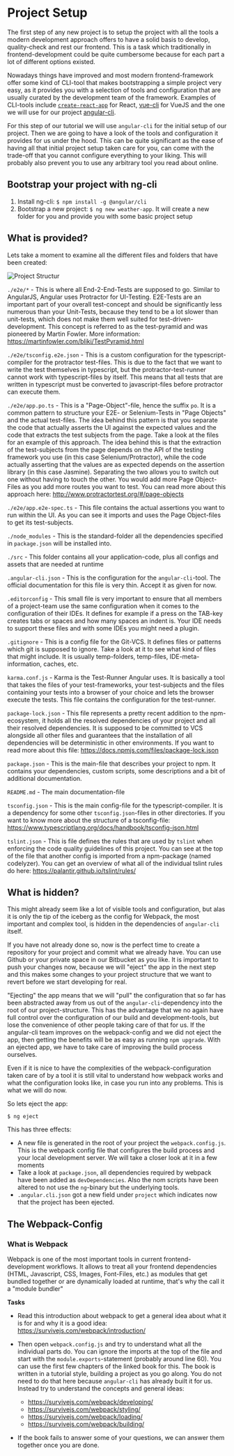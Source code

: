 # Project Setup

The first step of any new project is to setup the project with all the tools a modern development approach offers
to have a solid basis to develop, quality-check and rest our frontend. This is a task which traditionally in 
frontend-development could be quite cumbersome because for each part a lot of different options existed. 

Nowadays things have improved and most modern frontend-framework offer some kind of CLI-tool that makes bootstrapping
a simple project very easy, as it provides you with a selection of tools and configuration that are usually curated 
by the development team of the framework. Examples of CLI-tools include [`create-react-app`](https://github.com/facebookincubator/create-react-app)
for React, [vue-cli](https://github.com/vuejs/vue-cli) for VueJS and the one we will use for our project [angular-cli](https://github.com/angular/angular-cli).

For this step of our tutorial we will use `angular-cli` for the initial setup of our project. Then we are going to 
have a look of the tools and configuration it provides for us under the hood. This can be quite significant as the 
ease of having all that initial project setup taken care for you, can come with the trade-off that you cannot 
configure everything to your liking. This will probably also prevent you to use any arbitrary tool you read about online.

## Bootstrap your project with ng-cli

1. Install ng-cli: `$ npm install -g @angular/cli`
2. Bootstrap a new project: `$ ng new weather-app`. It will create a new folder for you and provide you with some 
basic project setup

## What is provided?

Lets take a moment to examine all the different files and folders that have been created:

![Project Structur](../assets/project_structure.png)

`./e2e/*` - This is where all End-2-End-Tests are supposed to go. Similar to AngularJS, Angular uses Protractor for UI-Testing. E2E-Tests are an important part of your overall test-concept and should be significantly less numerous than your Unit-Tests, because they tend to be a lot slower than unit-tests, which does not make them well suited for test-driven-development. This concept is referred to as the test-pyramid and was pioneered by Martin Fowler. More information: https://martinfowler.com/bliki/TestPyramid.html

`./e2e/tsconfig.e2e.json` - This is a custom configuration for the typescript-compiler for the protractor test-files. This is due to the fact that we want to write the test themselves in typescript, but the protractor-test-runner cannot work with typescript-files by itself. This means that all tests that are written in typescript must be converted to javascript-files before protractor can execute them.

`./e2e/app.po.ts` - This is a "Page-Object"-file, hence the suffix `po`. It is a common pattern to structure your E2E- or Selenium-Tests in "Page Objects" and the actual test-files. The idea behind this pattern is that you separate the code that actually asserts the UI against the expected values and the code that extracts the test subjects from the page. Take a look at the files for an example of this approach. The idea behind this is that the extraction of the test-subjects from the page depends on the API of the testing framework you use (in this case Selenium/Protractor), while the code actually asserting that the values are as expected depends on the assertion library (in this case Jasmine). Separating the two allows you to switch out one without having to touch the other. You would add more Page Object-Files as you add more routes you want to test. You can read more about this approach here: http://www.protractortest.org/#/page-objects

`./e2e/app.e2e-spec.ts` - This file contains the actual assertions you want to run within the UI. As you can see it imports and uses the Page Object-files to get its test-subjects.

`./node_modules` - This is the standard-folder all the dependencies specified in `package.json` will be installed into.

`./src` - This folder contains all your application-code, plus all configs and assets that are needed at runtime

`.angular-cli.json` - This is the configuration for the `angular-cli`-tool. The official documentation for this file is very thin. Accept it as given for now.

`.editorconfig` - This small file is very important to ensure that all members of a project-team use the same configuration when it comes to the configuration of their IDEs. It defines for example if a press on the TAB-key creates tabs or spaces and how many spaces an indent is. Your IDE needs to support these files and with some IDEs you might need a plugin.

`.gitignore` - This is a config file for the Git-VCS. It defines files or patterns which git is supposed to ignore. Take a look at it to see what kind of files that might include. It is usually temp-folders, temp-files, IDE-meta-information, caches, etc.

`karma.conf.js` - Karma is the Test-Runner Angular uses. It is basically a tool that takes the files of your test-frameworks, your test-subjects and the files containing your tests into a browser of your choice and lets the browser execute the tests. This file contains the configuration for the test-runner.

`package-lock.json` - This file represents a pretty recent addition to the npm-ecosystem, it holds all the resolved dependencies of your project and all their resolved dependencies. It is supposed to be committed to VCS alongside all other files and guarantees that the installation of all dependencies will be deterministic in other environments. If you want to read more about this file: https://docs.npmjs.com/files/package-lock.json

`package.json` - This is the main-file that describes your project to npm. It contains your dependencies, custom scripts, some descriptions and a bit of additional documentation.

`README.md` - The main documentation-file

`tsconfig.json` - This is the main config-file for the typescript-compiler. It is a dependency for some other `tsconfig.json`-files in other directories. If you want to know more about the structure of a tsconfig-file: https://www.typescriptlang.org/docs/handbook/tsconfig-json.html

`tslint.json` - This is file defines the rules that are used by `tslint` when enforcing the code quality guidelines of this project. You can see at the top of the file that another config is imported from a npm-package (named codelyzer). You can get an overview of what all of the individual tslint rules do here: https://palantir.github.io/tslint/rules/


## What is hidden?

This might already seem like a lot of visible tools and configuration, but alas it is only the tip of the iceberg as the config for Webpack, the most important and complex tool, is hidden in the dependencies of `angular-cli` itself.

If you have not already done so, now is the perfect time to create a repository for your project and commit what we already have. You can use Github or your private space in our Bitbucket as you like. It is important to push your changes now, because we will "eject" the app in the next step and this makes some changes to your project structure that we want to revert before we start developing for real. 

"Ejecting" the app means that we will "pull" the configuration that so far has been abstracted away from us out of the `angular-cli`-dependency into the root of our project-structure. This has the advantage that we no again have full control over the configuration of our build and development-tools, but lose the convenience of other people taking care of that for us. If the angular-cli team improves on the webpack-config and we did not eject the app, then getting the benefits will be as easy as running `npm upgrade`. With an ejected app, we have to take care of improving the build process ourselves.

Even if it is nice to have the complexities of the webpack-configuration taken care of by a tool it is still vital to understand how webpack works and what the configuration looks like, in case you run into any problems. This is what we will do now.

So lets eject the app:

`$ ng eject`

This has three effects:

* A new file is generated in the root of your project the `webpack.config.js`. This is the webpack config file that configures the build process and your local development server. We will take a closer look at it in a few moments
* Take a look at `package.json`, all dependencies required by webpack have been added as `devDependencies`. Also the nom scripts have been altered to not use the `ng`-binary but the underlying tools.
* `.angular.cli.json` got a new field under `project` which indicates now that the project has been ejected. 

## The Webpack-Config

### What is Webpack
Webpack is one of the most important tools in current frontend-development workflows. It allows to treat all your frontend dependencies (HTML, Javascript, CSS, Images, Font-Files, etc.) as modules that get bundled together or are dynamically loaded at runtime, that's why the call it a "module bundler" 

**Tasks**

* Read this introduction about webpack to get a general idea about what it is for and why it is a good idea: https://survivejs.com/webpack/introduction/
* Then open `webpack.config.js` and try to understand what all the individual parts do. You can ignore the imports at the top of the file and start with the `module.exports`-statement (probably around line 60). You can use the first few chapters of the linked book for this. The book is written in a tutorial style, building a project as you go along. You do not need to do that here because `angular-cli` has already built it for us. Instead try to understand the concepts and general ideas:

    * https://survivejs.com/webpack/developing/
    * https://survivejs.com/webpack/styling/
    * https://survivejs.com/webpack/loading/
    * https://survivejs.com/webpack/building/

* If the book fails to answer some of your questions, we can answer them together once you are done.
